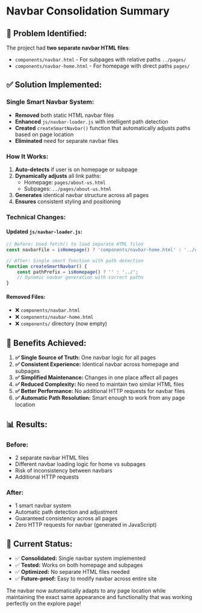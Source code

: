 # Navbar Consolidation Summary

## 🔄 **Problem Identified:**
The project had **two separate navbar HTML files**:
- `components/navbar.html` - For subpages with relative paths `../pages/`
- `components/navbar-home.html` - For homepage with direct paths `pages/`

## ✅ **Solution Implemented:**

### **Single Smart Navbar System:**
- **Removed** both static HTML navbar files
- **Enhanced** `js/navbar-loader.js` with intelligent path detection
- **Created** `createSmartNavbar()` function that automatically adjusts paths based on page location
- **Eliminated** need for separate navbar files

### **How It Works:**
1. **Auto-detects** if user is on homepage or subpage
2. **Dynamically adjusts** all link paths:
   - Homepage: `pages/about-us.html`
   - Subpages: `../pages/about-us.html`
3. **Generates** identical navbar structure across all pages
4. **Ensures** consistent styling and positioning

### **Technical Changes:**

#### **Updated `js/navbar-loader.js`:**
```javascript
// Before: Used fetch() to load separate HTML files
const navbarFile = isHomepage() ? 'components/navbar-home.html' : '../components/navbar.html';

// After: Single smart function with path detection
function createSmartNavbar() {
    const pathPrefix = isHomepage() ? '' : '../';
    // Dynamic navbar generation with correct paths
}
```

#### **Removed Files:**
- ❌ `components/navbar.html`
- ❌ `components/navbar-home.html`
- ❌ `components/` directory (now empty)

## 🎯 **Benefits Achieved:**

1. **✅ Single Source of Truth:** One navbar logic for all pages
2. **✅ Consistent Experience:** Identical navbar across homepage and subpages
3. **✅ Simplified Maintenance:** Changes in one place affect all pages
4. **✅ Reduced Complexity:** No need to maintain two similar HTML files
5. **✅ Better Performance:** No additional HTTP requests for navbar files
6. **✅ Automatic Path Resolution:** Smart enough to work from any page location

## 📊 **Results:**

### **Before:**
- 2 separate navbar HTML files
- Different navbar loading logic for home vs subpages
- Risk of inconsistency between navbars
- Additional HTTP requests

### **After:**
- 1 smart navbar system
- Automatic path detection and adjustment
- Guaranteed consistency across all pages
- Zero HTTP requests for navbar (generated in JavaScript)

## 🚀 **Current Status:**
- ✅ **Consolidated:** Single navbar system implemented
- ✅ **Tested:** Works on both homepage and subpages
- ✅ **Optimized:** No separate HTML files needed
- ✅ **Future-proof:** Easy to modify navbar across entire site

The navbar now automatically adapts to any page location while maintaining the exact same appearance and functionality that was working perfectly on the explore page!
